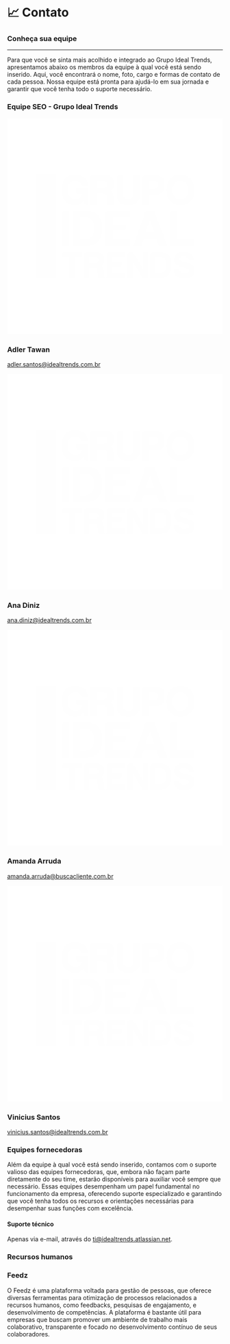 # 📈 Contato

### Conheça sua equipe

***

Para que você se sinta mais acolhido e integrado ao Grupo Ideal Trends, apresentamos abaixo os membros da equipe à qual você está sendo inserido. Aqui, você encontrará o nome, foto, cargo e formas de contato de cada pessoa. Nossa equipe está pronta para ajudá-lo em sua jornada e garantir que você tenha todo o suporte necessário.

### Equipe SEO - Grupo Ideal Trends

<div class="imgs-equipe">

<div class="equipe-01 info-equipe">

![Amanda Arruda](./images/logo-git.png "Logoasdasdasd")
  ### Adler Tawan
  adler.santos@idealtrends.com.br

</div>

 <div class="equipe-02 info-equipe">

![Amanda Arruda](./images/logo-git.png "Logoasdasdasd")
  ### Ana Diniz
  ana.diniz@idealtrends.com.br

</div>

 <div class="equipe-03 info-equipe">

![Amanda Arruda](./images/logo-git.png "Logoasdasdasd")
  ### Amanda Arruda
  amanda.arruda@buscacliente.com.br

</div>

 <div class="equipe-04 info-equipe">

![Amanda Arruda](./images/logo-git.png "Logoasdasdasd")
  ### Vinicius Santos
  vinicius.santos@idealtrends.com.br

</div>

</div>

### Equipes fornecedoras

Além da equipe à qual você está sendo inserido, contamos com o suporte valioso das equipes fornecedoras, que, embora não façam parte diretamente do seu time, estarão disponíveis para auxiliar você sempre que necessário. Essas equipes desempenham um papel fundamental no funcionamento da empresa, oferecendo suporte especializado e garantindo que você tenha todos os recursos e orientações necessárias para desempenhar suas funções com excelência.

#### Suporte técnico

Apenas via e-mail, através do ti@idealtrends.atlassian.net.

### Recursos humanos

### Feedz

O Feedz é uma plataforma voltada para gestão de pessoas, que oferece diversas ferramentas para otimização de processos relacionados a recursos humanos, como feedbacks, pesquisas de engajamento, e desenvolvimento de competências. A plataforma é bastante útil para empresas que buscam promover um ambiente de trabalho mais colaborativo, transparente e focado no desenvolvimento contínuo de seus colaboradores.


